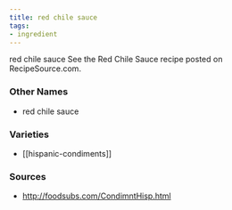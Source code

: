 ```yaml
---
title: red chile sauce
tags:
- ingredient
---
```

red chile sauce See the Red Chile Sauce recipe posted on RecipeSource.com.

### Other Names

* red chile sauce

### Varieties

* [[hispanic-condiments]]

### Sources
* http://foodsubs.com/CondimntHisp.html
